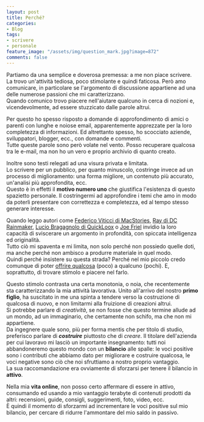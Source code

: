 ```yaml
---
layout: post
title: Perché?
categories:
- Blog
tags:
- scrivere
- personale
feature_image: "/assets/img/question_mark.jpg?image=872"
comments: false
---
```


Partiamo da una semplice e doverosa premessa: a me non piace scrivere. La trovo un'attività tediosa, poco stimolante e quindi faticosa.
Però amo comunicare, in particolare se l'argomento di discussione appartiene ad una delle numerose passioni che mi caratterizzano.\
Quando comunico trovo piacere nell'aiutare qualcuno in cerca di nozioni e, vicendevolmente, ad essere stuzzicato dalle parole altrui.

Per questo ho spesso risposto a domande di approfondimento di amici o parenti con lunghe e noiose email, apparentemente apprezzate per la loro completezza di informazioni. Ed altrettanto spesso, ho scocciato aziende, sviluppatori, blogger, ecc., con domande e commenti.\
Tutte queste parole sono però volate nel vento. Posso recuperare qualcosa tra le e-mail, ma non ho un vero e proprio archivio di quanto creato.

Inoltre sono testi relegati ad una visura privata e limitata.\
Lo scrivere per un pubblico, per quanto minuscolo, costringe invece ad un processo di miglioramento: una forma migliore, un contenuto più accurato, un'analisi più approfondita, ecc.\
Questo è in effetti il **motivo numero uno** che giustifica l'esistenza di questo spazietto personale. Il costringermi ad approfondire i temi che amo in modo da poterli presentare con correttezza e completezza, ed al tempo stesso generare interesse.

Quando leggo autori come [Federico Viticci di MacStories](https://www.macstories.net/), [Ray di DC Rainmaker](https://www.dcrainmaker.com/), [Lucio Bragagnolo di QuickLoox](http://macintelligence.org/) o [Joe Friel](https://www.joefrielsblog.com/) invidio la loro capacità di sviscerare un argomento in profondità, con spiccata intelligenza ed originalità.\
Tutto ciò mi spaventa e mi limita, non solo perché non possiedo quelle doti, ma anche perché non ambisco a produrre materiale in quel modo.\
Quindi perché insistere su questa strada? Perché nel mio piccolo credo comunque di poter [offrire qualcosa](/blog/2019/01/24/blog-cosa/) (poco) a qualcuno (pochi). E, soprattutto, di trovare stimolo e piacere nel farlo.

Questo stimolo contrasta una certa monotonia, o noia, che recentemente sta caratterizzando la mia attività lavorativa. Unito all'arrivo del nostro **primo figlio**, ha suscitato in me una spinta a tendere verso la costruzione di qualcosa di nuovo, e non limitarmi alla fruizione di creazioni altrui.\
Si potrebbe parlare di *creatività*, se non fosse che questo termine allude ad un mondo, ad un immaginario, che certamente non schifo, ma che non mi appartiene.\
Da ingegnere quale sono, più per forma mentis che per titolo di studio, preferisco parlare di **_costruire_** piuttosto che di *creare*.
Il titolare dell'azienda per cui lavoravo mi lasciò un importante insegnamento: tutti noi abbandoneremo questo mondo con un **bilancio** alle spalle: le voci positive sono i contributi che abbiamo dato per migliorare e costruire qualcosa, le voci negative sono ciò che noi sfruttiamo a nostro proprio vantaggio.\
La sua raccomandazione era ovviamente di sforzarsi per tenere il bilancio in **attivo**.

Nella mia **vita online**, non posso certo affermare di essere in attivo, consumando ed usando a mio vantaggio terabyte di contenuti prodotti da altri: recensioni, guide, consigli, suggerimenti, foto, video, ecc.\
È quindi il momento di sforzarmi ad incrementare le voci positive sul mio bilancio, per cercare di ridurre l'ammontare del mio saldo in passivo.
